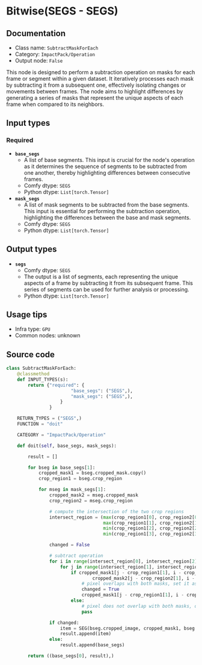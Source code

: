 # Bitwise(SEGS - SEGS)
## Documentation
- Class name: `SubtractMaskForEach`
- Category: `ImpactPack/Operation`
- Output node: `False`

This node is designed to perform a subtraction operation on masks for each frame or segment within a given dataset. It iteratively processes each mask by subtracting it from a subsequent one, effectively isolating changes or movements between frames. The node aims to highlight differences by generating a series of masks that represent the unique aspects of each frame when compared to its neighbors.
## Input types
### Required
- **`base_segs`**
    - A list of base segments. This input is crucial for the node's operation as it determines the sequence of segments to be subtracted from one another, thereby highlighting differences between consecutive frames.
    - Comfy dtype: `SEGS`
    - Python dtype: `List[torch.Tensor]`
- **`mask_segs`**
    - A list of mask segments to be subtracted from the base segments. This input is essential for performing the subtraction operation, highlighting the differences between the base and mask segments.
    - Comfy dtype: `SEGS`
    - Python dtype: `List[torch.Tensor]`
## Output types
- **`segs`**
    - Comfy dtype: `SEGS`
    - The output is a list of segments, each representing the unique aspects of a frame by subtracting it from its subsequent frame. This series of segments can be used for further analysis or processing.
    - Python dtype: `List[torch.Tensor]`
## Usage tips
- Infra type: `GPU`
- Common nodes: unknown


## Source code
```python
class SubtractMaskForEach:
    @classmethod
    def INPUT_TYPES(s):
        return {"required": {
                        "base_segs": ("SEGS",),
                        "mask_segs": ("SEGS",),
                    }
                }

    RETURN_TYPES = ("SEGS",)
    FUNCTION = "doit"

    CATEGORY = "ImpactPack/Operation"

    def doit(self, base_segs, mask_segs):

        result = []

        for bseg in base_segs[1]:
            cropped_mask1 = bseg.cropped_mask.copy()
            crop_region1 = bseg.crop_region

            for mseg in mask_segs[1]:
                cropped_mask2 = mseg.cropped_mask
                crop_region2 = mseg.crop_region

                # compute the intersection of the two crop regions
                intersect_region = (max(crop_region1[0], crop_region2[0]),
                                    max(crop_region1[1], crop_region2[1]),
                                    min(crop_region1[2], crop_region2[2]),
                                    min(crop_region1[3], crop_region2[3]))

                changed = False

                # subtract operation
                for i in range(intersect_region[0], intersect_region[2]):
                    for j in range(intersect_region[1], intersect_region[3]):
                        if cropped_mask1[j - crop_region1[1], i - crop_region1[0]] == 1 and \
                                cropped_mask2[j - crop_region2[1], i - crop_region2[0]] == 1:
                            # pixel overlaps with both masks, set it as 0
                            changed = True
                            cropped_mask1[j - crop_region1[1], i - crop_region1[0]] = 0
                        else:
                            # pixel does not overlap with both masks, don't care
                            pass

                if changed:
                    item = SEG(bseg.cropped_image, cropped_mask1, bseg.confidence, bseg.crop_region, bseg.bbox, bseg.label, None)
                    result.append(item)
                else:
                    result.append(base_segs)

        return ((base_segs[0], result),)

```
